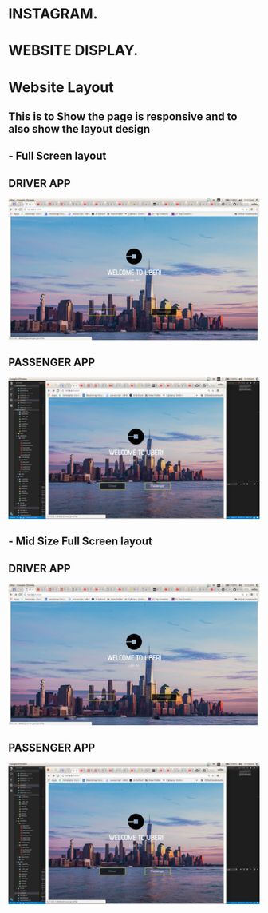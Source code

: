 

#                                                    INSTAGRAM.


#                                                  WEBSITE DISPLAY.
# Website Layout


## This is to Show the page is responsive and to also show the layout design


## - Full Screen layout
     
##        DRIVER APP
![](spec.md/Disp1.png)


##     PASSENGER APP
![](spec.md/Disp2.png)



## - Mid Size Full Screen layout

##        DRIVER APP
![](spec.md/Disp1.png)


##     PASSENGER APP
![](spec.md/Disp2.png)




